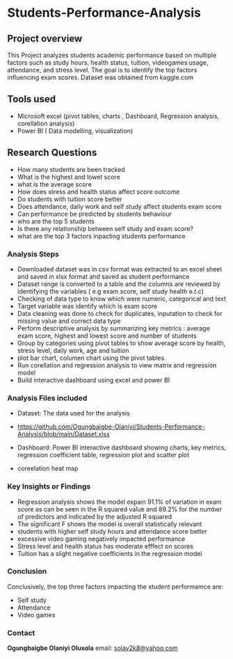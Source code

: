 # Students-Performance-Analysis
## Project overview
This Project analyzes students academic performance based on multiple factors such as study hours, health status, tuition, videogames usage, attendance, and stress level. The goal is to identify the top factors influencing exam scores. Dataset was obtained from kaggle.com 
## Tools used
- Microsoft excel (pivot tables, charts , Dashboard, Regression analysis, corellation analysis)
- Power BI ( Data modelling, visualization)
## Research Questions
- How many students are been tracked
- What is the highest and lowet score
- what is the average score
- How does stress and health status affect score outcome
- Do students with tuition score better
- Does attendance, daily work and self study affect students exam score
- Can performance be predicted by students behaviour
- who are the top 5 students
- Is there any relationship between self study and exam score?
- what are the top 3 factors inpacting students performance
### Analysis Steps
- Downloaded dataset was in csv format was extracted to an excel sheet and saved in xlsx format and saved as student performance
- Dataset range is converted to a table and the columns are reviewed by identifying the variables ( e.g exam score, self study health e.t.c)
- Checking of data type to know which were numeric, categorical and text
- Target variable was identify which is exam score
- Data cleaning was done to check for duplicates, inputation to check for missing value and correct data type
- Perform descriptive analysis by summarizing key metrics : average exam score, highest and lowest score and number of students
- Group by categories using pivot tables to show average score by health, stress level, daily work, age and tuition
- plot bar chart, columen chart using the pivot tables
- Run corellation and regression analysis to view matrix and regression model
- Build interactive dashboard using excel and power BI
### Analysis Files included
- Dataset: The data used for the analysis

- https://github.com/Ogungbaigbe-Olaniyi/Students-Performance-Analysis/blob/main/Dataset.xlsx

- Dashboard: Power BI interactive dashboard showing charts, key metrics, regression coefficient table, regression plot and scatter plot
- coreelation heat map
### Key Insights or Findings
- Regression analysis shows the model expain 91.1% of variation in exam score as can be seen in the R squared value and 89.2% for the number of predictors and indicated by the adjusted R squared
- The significant F shows the model is overall statistically relevant
- students with higher self study hours and attendance score better
- excessive video gaming negatively impacted performance
- Stress level and health status has moderate efffect on scores
- Tuition has a slight negative coefficients in the regression model
### Conclusion
Conclusively, the top three factors impacting the student performamce are:
- Self study
- Attendance
- Video games
### Contact
**Ogungbaigbe Olaniyi Olusola**
email: solay2k8@yahoo.com

